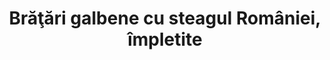 ---
layout: post
title: "Brăţări galbene cu steagul României, împletite"
description: "Brăţări galbene cu steagul României, împletite."
img: "/assets/img/bratari-galbene-cu-steagul-romaniei-impletite-1.jpg"
img2: "/assets/img/bratari-galbene-cu-steagul-romaniei-impletite-2.jpg"
colors: "galben"
price: "Stoc indisponibil (7 RON /buc)"
vertical: true
---
